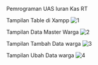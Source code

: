 Pemrograman UAS
Iuran Kas RT

Tampilan Table di Xampp
![1](https://user-images.githubusercontent.com/81518784/126274413-54be7af2-c021-4b41-bcae-95689ea9ec81.png)

Tampilan Data Master Warga
![2](https://user-images.githubusercontent.com/81518784/126274460-4820cf6c-1ea9-45a1-b3ff-3df5aa1137f9.png)

Tampilan Tambah Data warga
![3](https://user-images.githubusercontent.com/81518784/126274504-0dd235c8-8b07-4bf3-be05-b11f17de6ad8.png)

Tampilan Ubah Data warga
![4](https://user-images.githubusercontent.com/81518784/126274583-43f05400-ead4-4a66-9b0b-e0bd58630868.png)
